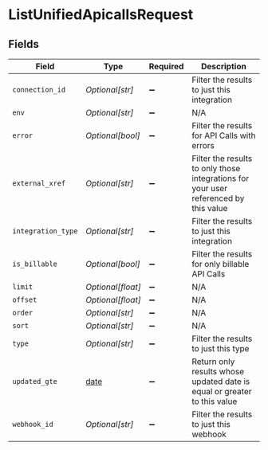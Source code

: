 # ListUnifiedApicallsRequest


## Fields

| Field                                                                                | Type                                                                                 | Required                                                                             | Description                                                                          |
| ------------------------------------------------------------------------------------ | ------------------------------------------------------------------------------------ | ------------------------------------------------------------------------------------ | ------------------------------------------------------------------------------------ |
| `connection_id`                                                                      | *Optional[str]*                                                                      | :heavy_minus_sign:                                                                   | Filter the results to just this integration                                          |
| `env`                                                                                | *Optional[str]*                                                                      | :heavy_minus_sign:                                                                   | N/A                                                                                  |
| `error`                                                                              | *Optional[bool]*                                                                     | :heavy_minus_sign:                                                                   | Filter the results for API Calls with errors                                         |
| `external_xref`                                                                      | *Optional[str]*                                                                      | :heavy_minus_sign:                                                                   | Filter the results to only those integrations for your user referenced by this value |
| `integration_type`                                                                   | *Optional[str]*                                                                      | :heavy_minus_sign:                                                                   | Filter the results to just this integration                                          |
| `is_billable`                                                                        | *Optional[bool]*                                                                     | :heavy_minus_sign:                                                                   | Filter the results for only billable API Calls                                       |
| `limit`                                                                              | *Optional[float]*                                                                    | :heavy_minus_sign:                                                                   | N/A                                                                                  |
| `offset`                                                                             | *Optional[float]*                                                                    | :heavy_minus_sign:                                                                   | N/A                                                                                  |
| `order`                                                                              | *Optional[str]*                                                                      | :heavy_minus_sign:                                                                   | N/A                                                                                  |
| `sort`                                                                               | *Optional[str]*                                                                      | :heavy_minus_sign:                                                                   | N/A                                                                                  |
| `type`                                                                               | *Optional[str]*                                                                      | :heavy_minus_sign:                                                                   | Filter the results to just this type                                                 |
| `updated_gte`                                                                        | [date](https://docs.python.org/3/library/datetime.html#date-objects)                 | :heavy_minus_sign:                                                                   | Return only results whose updated date is equal or greater to this value             |
| `webhook_id`                                                                         | *Optional[str]*                                                                      | :heavy_minus_sign:                                                                   | Filter the results to just this webhook                                              |